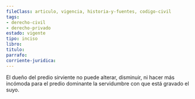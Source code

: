 ```yaml
---
fileClass: articulo, vigencia, historia-y-fuentes, codigo-civil
tags:
- derecho-civil
- derecho-privado
estado: vigente
tipo: inciso
libro:
titulo:
parrafo:
corriente-juridica:
---
```

El dueño del predio sirviente no puede alterar, disminuir, ni hacer más incómoda para el predio dominante la servidumbre con que está gravado el suyo.